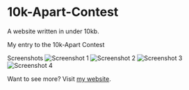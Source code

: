 # 10k-Apart-Contest
A website written in under 10kb.

My entry to the 10k-Apart Contest

Screenshots
![Screenshot 1](http://imgur.com/9M3CSUp.png)
![Screenshot 2](http://imgur.com/9M3CSUp.png)
![Screenshot 3](http://imgur.com/wId66o9.png)
![Screenshot 4](http://imgur.com/YGKvDzy.png)

Want to see more?
Visit [my website](https://mrnoahz.github.io). 
